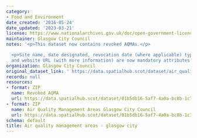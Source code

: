 ```yaml
---
category:
- Food and Environment
date_created: '2016-05-24'
date_updated: '2023-03-21'
license: https://www.nationalarchives.gov.uk/doc/open-government-licence/version/3/
maintainer: Glasgow City Council
notes: '<p>This dataset now contains revoked AQMAs.</p>

  <p>Site name, date designated, revocation date (where applicable) type of pollutant
  and website URL (with more information) are now mandatory attributes for this dataset.</p>'
organization: Glasgow City Council
original_dataset_link: ' https://data.spatialhub.scot/dataset/air_quality_management_areas-gc'
records: null
resources:
- format: ZIP
  name: Revoked AQMA
  url: https://data.spatialhub.scot/dataset/01b5db16-5af7-4a0a-bc8b-1c786df4e6f4/resource/06b2bf57-7492-4f2a-ac1d-8c82875b2e04/download/glasgowrevoked.zip
- format: ZIP
  name: Air Quality Management Areas Glasgow City Council
  url: https://data.spatialhub.scot/dataset/01b5db16-5af7-4a0a-bc8b-1c786df4e6f4/resource/6d80be07-e2fa-4728-8084-e2f6b89439cd/download/aqma_glasgow.zip
schema: default
title: Air quality management areas - glasgow city
---
```

